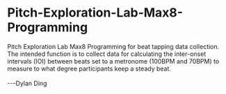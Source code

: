 # Pitch-Exploration-Lab-Max8-Programming
Pitch Exploration Lab Max8 Programming for beat tapping data collection.<br />
The intended function is to collect data for calculating the inter-onset intervals (IOI) between beats set to a metronome (100BPM and 70BPM) to measure to what degree participants keep a steady beat.<br />
<br />
---Dylan Ding
